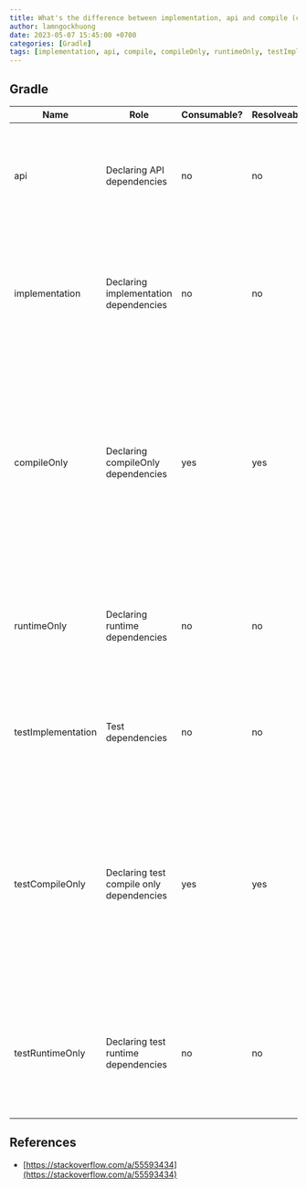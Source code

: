 ```yaml
---
title: What's the difference between implementation, api and compile (compileOnly, runtimeOnly, testImplementation, testCompileOnly, testRuntimeOnly) in Gradle?
author: lamngockhuong
date: 2023-05-07 15:45:00 +0700
categories: [Gradle]
tags: [implementation, api, compile, compileOnly, runtimeOnly, testImplementation, testCompileOnly, testRuntimeOnly]
---
```


## Gradle

| Name               | Role                                     | Consumable? | Resolveable? | Description                             |
|--------------------|------------------------------------------|-------------|--------------|-----------------------------------------|
| api                |Declaring API dependencies                |      no     |      no      | This is where you should declare<br/>dependencies which are transitively<br/>exported to consumers, for compile.|
| implementation     |Declaring implementation dependencies     |      no     |      no      | This is where you should<br/>declare dependencies which are<br/>purely internal and not<br/>meant to be exposed to consumers.|
| compileOnly        |Declaring compileOnly dependencies        |      yes    |      yes     | This is where you should<br/>declare dependencies<br/>which are only required<br/>at compile time, but should<br/>not leak into the runtime.<br/>This typically includes dependencies<br/>which are shaded when found at runtime.|
| runtimeOnly        | Declaring runtime dependencies           |      no     |      no      | This is where you should<br/>declare dependencies which<br/>are only required at runtime,<br/>and not at compile time.|
| testImplementation | Test dependencies                        |      no     |      no      | This is where you<br/>should declare dependencies<br/>which are used to compile tests.|
| testCompileOnly    | Declaring test compile only dependencies |      yes    |      yes     | This is where you should<br/>declare dependencies<br/>which are only required<br/>at test compile time,<br/>but should not leak into the runtime.<br/>This typically includes dependencies<br/>which are shaded when found at runtime.|
| testRuntimeOnly    | Declaring test runtime dependencies      |      no     |      no      | This is where you should<br/>declare dependencies which<br/>are only required at test<br/>runtime, and not at test compile time.|

## References

+ [https://stackoverflow.com/a/55593434](https://stackoverflow.com/a/55593434)
